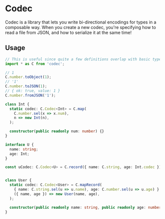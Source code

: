 # Codec

Codec is a library that lets you write bi-directional encodings for types in a composable way.
When you create a new codec, you're specifying how to read a file from JSON, and how to serialize it at the same time!

## Usage

```ts
// This is useful since quite a few definitions overlap with basic types
import * as C from 'codec';

// 1
C.number.toObject(1);
// '1'
C.number.toJSON(1);
// { ok: true, value: 1 }
C.number.fromJSON('1');

class Int {
  static codec: C.Codec<Int> = C.map(
    C.number.sel(x => x.num),
    n => new Int(n),
  );

  constructor(public readonly num: number) {}
}

interface U {
  name: string;
  age: Int;
}

const uCodec: C.Codec<U> = C.record({ name: C.string, age: Int.codec });


class User {
  static codec: C.Codec<User> = C.mapRecord(
    { name: C.string.sel(u => u.name), age: C.number.sel(u => u.age) },
    ({ name, age }) => new User(name, age),
  );

  constructor(public readonly name: string, public readonly age: number) {}
}
```
